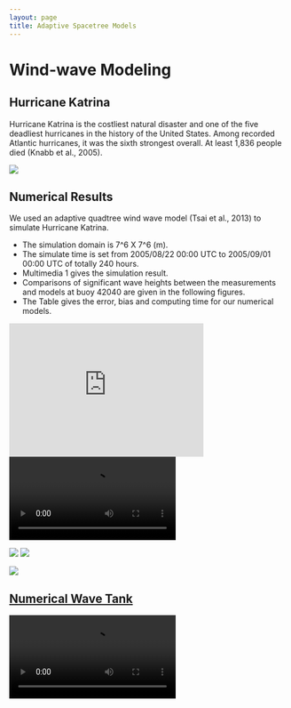 ```yaml
---
layout: page
title: Adaptive Spacetree Models
---
```

# Wind-wave Modeling


## Hurricane Katrina

Hurricane Katrina is the costliest natural disaster and one of the five deadliest hurricanes in the history of the United States. Among recorded Atlantic hurricanes, it was the sixth strongest overall. At least 1,836 people died (Knabb et al., 2005).

<img src="https://static.wixstatic.com/media/d19f46_4a1e66637b314894af9a97c6d8791155.png/v1/fill/w_403,h_387,al_c,q_80,usm_0.66_1.00_0.01/d19f46_4a1e66637b314894af9a97c6d8791155.webp">


## Numerical Results

We used an adaptive quadtree wind wave model (Tsai et al., 2013) to simulate Hurricane Katrina. 
- The simulation domain is 7^6 X 7^6 (m).
- The simulate time is set from 2005/08/22 00:00 UTC to 2005/09/01 00:00 UTC of totally 240 hours.
- Multimedia 1 gives the simulation result.
- Comparisons of significant wave heights between the measurements and models at buoy 42040 are given in the following figures.
- The Table gives the error, bias and computing time for our numerical models.

<embed src="https://www.youtube.com/watch?v=2kSUJMdt1ZA" width="350" height="240" autostart=true></embed>
<video src="https://www.youtube.com/watch?v=2kSUJMdt1ZA">

<img src="https://static.wixstatic.com/media/d19f46_2f42b0e29a124912a61f1df726a4d8f9.png/v1/fill/w_432,h_416,al_c,q_80,usm_0.66_1.00_0.01/d19f46_2f42b0e29a124912a61f1df726a4d8f9.webp"> <img src="https://static.wixstatic.com/media/d19f46_7da861381eda4707bf5d51348efcb69f.png/v1/fill/w_427,h_417,al_c,q_80,usm_0.66_1.00_0.01/d19f46_7da861381eda4707bf5d51348efcb69f.webp">

<img src="https://static.wixstatic.com/media/d19f46_6c08dd74978b475c9f05498490b8fffe.png/v1/fill/w_603,h_151,al_c,q_80,usm_0.66_1.00_0.01/d19f46_6c08dd74978b475c9f05498490b8fffe.webp">


## [Numerical Wave Tank](https://www.youtube.com/watch?v=0GTIFJjoxfA)

<video src="https://www.youtube.com/watch?v=0GTIFJjoxfA">
  
## [Landslide Tsunami](https://www.youtube.com/watch?v=tK4DDuMtC-o)

<video src="https://www.youtube.com/watch?v=tK4DDuMtC-o">
  
## Reference

1 RD Knabb, JR Rhome, DP Brown (2005). Tropical cyclone report: Hurricane katrina, 23-30 august 2005, National Hurricane Center.
2 Chia-Cheng Tsai, Tien-Hung Hou, Stéphane Popinet and Yung Y. Chao (2013). Prediction of waves generated by tropical cyclones with a quadtree-adaptive model. Coastal Engineering, 77, 108–119.

## Software

[<img src="https://raw.githubusercontent.com/FiniteTsai/FiniteTsai.github.io/master/images/oomph_logo.png" width="220">](http://oomph-lib.maths.man.ac.uk/doc/html/index.html)
[<img src="https://raw.githubusercontent.com/FiniteTsai/FiniteTsai.github.io/master/images/Gerris_logo.png" width="220">](http://gfs.sourceforge.net/wiki/index.php/Main_Page) 

                              [Back](https://github.com/FiniteTsai/FiniteTsai.github.io/blob/master/pages/research.md)
